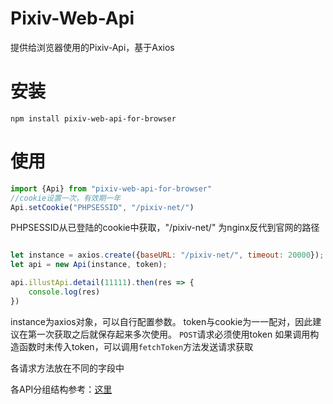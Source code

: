 # Pixiv-Web-Api

提供给浏览器使用的Pixiv-Api，基于Axios

# 安装

```npm
npm install pixiv-web-api-for-browser
```

# 使用

```js
import {Api} from "pixiv-web-api-for-browser"
//cookie设置一次，有效期一年
Api.setCookie("PHPSESSID", "/pixiv-net/")
```

PHPSESSID从已登陆的cookie中获取，"/pixiv-net/" 为nginx反代到官网的路径

```js

let instance = axios.create({baseURL: "/pixiv-net/", timeout: 20000});
let api = new Api(instance, token);

api.illustApi.detail(11111).then(res => {
    console.log(res)
})
```

instance为axios对象，可以自行配置参数。
token与cookie为一一配对，因此建议在第一次获取之后就保存起来多次使用。
`POST`请求必须使用token
如果调用构造函数时未传入token，可以调用`fetchToken`方法发送请求获取

各请求方法放在不同的字段中

各API分组结构参考：[这里](https://github.com/AgMonk/pixiv-utils/blob/master/README.md)